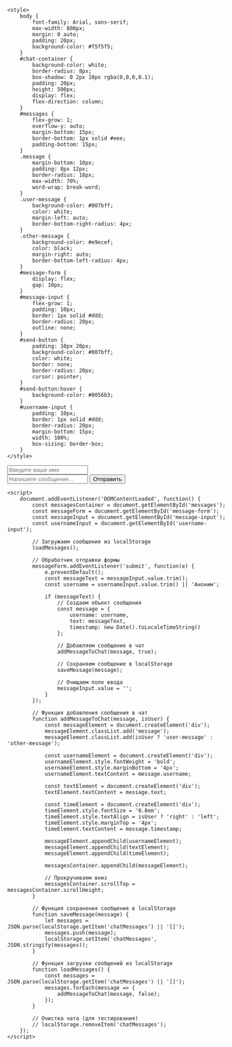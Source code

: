 
<html lang="ru">
<head>
    <meta charset="UTF-8">
    <meta name="viewport" content="width=device-width, initial-scale=1.0">

    <style>
        body {
            font-family: Arial, sans-serif;
            max-width: 800px;
            margin: 0 auto;
            padding: 20px;
            background-color: #f5f5f5;
        }
        #chat-container {
            background-color: white;
            border-radius: 8px;
            box-shadow: 0 2px 10px rgba(0,0,0,0.1);
            padding: 20px;
            height: 500px;
            display: flex;
            flex-direction: column;
        }
        #messages {
            flex-grow: 1;
            overflow-y: auto;
            margin-bottom: 15px;
            border-bottom: 1px solid #eee;
            padding-bottom: 15px;
        }
        .message {
            margin-bottom: 10px;
            padding: 8px 12px;
            border-radius: 18px;
            max-width: 70%;
            word-wrap: break-word;
        }
        .user-message {
            background-color: #007bff;
            color: white;
            margin-left: auto;
            border-bottom-right-radius: 4px;
        }
        .other-message {
            background-color: #e9ecef;
            color: black;
            margin-right: auto;
            border-bottom-left-radius: 4px;
        }
        #message-form {
            display: flex;
            gap: 10px;
        }
        #message-input {
            flex-grow: 1;
            padding: 10px;
            border: 1px solid #ddd;
            border-radius: 20px;
            outline: none;
        }
        #send-button {
            padding: 10px 20px;
            background-color: #007bff;
            color: white;
            border: none;
            border-radius: 20px;
            cursor: pointer;
        }
        #send-button:hover {
            background-color: #0056b3;
        }
        #username-input {
            padding: 10px;
            border: 1px solid #ddd;
            border-radius: 20px;
            margin-bottom: 15px;
            width: 100%;
            box-sizing: border-box;
        }
    </style>
</head>
<body>
    <div id="chat-container">
        <input type="text" id="username-input" placeholder="Введите ваше имя">
        <div id="messages"></div>
        <form id="message-form">
            <input type="text" id="message-input" placeholder="Напишите сообщение..." autocomplete="off">
            <button type="submit" id="send-button">Отправить</button>
        </form>
    </div>

    <script>
        document.addEventListener('DOMContentLoaded', function() {
            const messagesContainer = document.getElementById('messages');
            const messageForm = document.getElementById('message-form');
            const messageInput = document.getElementById('message-input');
            const usernameInput = document.getElementById('username-input');
            
            // Загружаем сообщения из localStorage
            loadMessages();
            
            // Обработчик отправки формы
            messageForm.addEventListener('submit', function(e) {
                e.preventDefault();
                const messageText = messageInput.value.trim();
                const username = usernameInput.value.trim() || 'Аноним';
                
                if (messageText) {
                    // Создаем объект сообщения
                    const message = {
                        username: username,
                        text: messageText,
                        timestamp: new Date().toLocaleTimeString()
                    };
                    
                    // Добавляем сообщение в чат
                    addMessageToChat(message, true);
                    
                    // Сохраняем сообщение в localStorage
                    saveMessage(message);
                    
                    // Очищаем поле ввода
                    messageInput.value = '';
                }
            });
            
            // Функция добавления сообщения в чат
            function addMessageToChat(message, isUser) {
                const messageElement = document.createElement('div');
                messageElement.classList.add('message');
                messageElement.classList.add(isUser ? 'user-message' : 'other-message');
                
                const usernameElement = document.createElement('div');
                usernameElement.style.fontWeight = 'bold';
                usernameElement.style.marginBottom = '4px';
                usernameElement.textContent = message.username;
                
                const textElement = document.createElement('div');
                textElement.textContent = message.text;
                
                const timeElement = document.createElement('div');
                timeElement.style.fontSize = '0.8em';
                timeElement.style.textAlign = isUser ? 'right' : 'left';
                timeElement.style.marginTop = '4px';
                timeElement.textContent = message.timestamp;
                
                messageElement.appendChild(usernameElement);
                messageElement.appendChild(textElement);
                messageElement.appendChild(timeElement);
                
                messagesContainer.appendChild(messageElement);
                
                // Прокручиваем вниз
                messagesContainer.scrollTop = messagesContainer.scrollHeight;
            }
            
            // Функция сохранения сообщения в localStorage
            function saveMessage(message) {
                let messages = JSON.parse(localStorage.getItem('chatMessages') || '[]');
                messages.push(message);
                localStorage.setItem('chatMessages', JSON.stringify(messages));
            }
            
            // Функция загрузки сообщений из localStorage
            function loadMessages() {
                const messages = JSON.parse(localStorage.getItem('chatMessages') || '[]');
                messages.forEach(message => {
                    addMessageToChat(message, false);
                });
            }
            
            // Очистка чата (для тестирования)
            // localStorage.removeItem('chatMessages');
        });
    </script>
</body>
</html>

